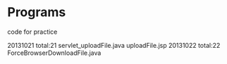 Programs
========

code for practice



20131021 total:21
	servlet_uploadFile.java
	uploadFile.jsp
20131022 total:22
	ForceBrowserDownloadFile.java
